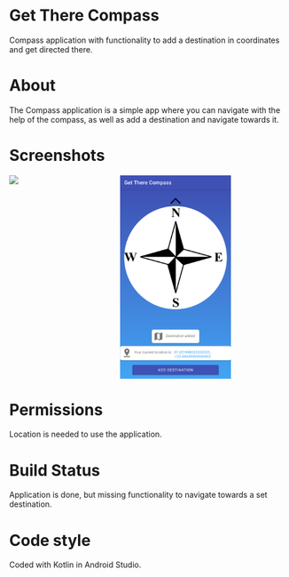 # Get There Compass
Compass application with functionality to add a destination in coordinates and get directed there.


# About
The Compass application is a simple app where you can navigate with the help of the compass, as well as add a destination and navigate towards it.


# Screenshots

[<img src="/master/Screenshot.png" align="left" width="200">](/master/Screenshot.png)
[<img src="https://raw.githubusercontent.com/kasanderh/GetThereCompass/master/Screenshot.png?token=AN346H2WGRJZR33GHNTIAJLAPRKDW" align="center" width="200">]()


# Permissions
Location is needed to use the application.

# Build Status
Application is done, but missing functionality to navigate towards a set destination.

# Code style
Coded with Kotlin in Android Studio.
